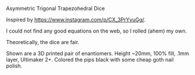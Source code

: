 Asymmetric Trigonal Trapezohedral Dice

Inspired by https://www.instagram.com/p/CX_3PrYvuGg/.

I could not find any good equations on the web, so I rolled (ahem) my own.

Theoretically, the dice are fair.

Shown are a 3D printed pair of enantiomers. Height ~20mm, 100% fill, .1mm layer, Ultimaker 2+. Colored the pips black with some cheap goth nail polish.
